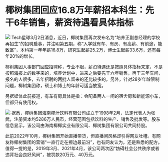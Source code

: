 # 椰树集团回应16.8万年薪招本科生：先干6年销售，薪资待遇看具体指标

![](https://inews.gtimg.com/news_bt/OMbgfV5DyGM_IKU6liN3RWY-1YYQgEf6fQ7hTyy1N7ur4AA/1000)
Tech星球3月2日消息，近日，椰树集团再次发布名为“培养正副总经理的学校再招生”的招聘启事，并注明第五期，称“入学就有车、有房、有高薪、有前途，能致富”，本科第一年年薪16.8万，研究生起薪25.2万，博士生起薪33.6万，还有每年20%的增长。

椰树集团人事部门回应招聘称，专业不限，薪资待遇还是按照具体指标来定，不是按照海报上的数字来的，培养计划中，进来之后要先干六年销售，再干三年车间，报名的人很多，去年招聘的两批人留来的还比较多的。另外，针对28岁年龄限制问题，椰树集团称，硕士和博士的年龄可适当放宽。

另据媒体此前报道，有车有房具体是指：会配备两人一间的宿舍房和新能源小车，但都只有使用权。

![](https://inews.gtimg.com/news_bt/OU99NLanHx0dapqjrQ1blHatE1zjO-druI-aKW3-riyUkAA/1000)
据悉，椰树集团海南椰汁饮料有限公司成立于1998年2月，法定代表人为张武，注册资本约5286万人民币，经营范围包括饮料的生产、销售及批发等。股东信息显示，该公司由海南椰椰实业有限公司、椰树集团有限公司共同持股。

此前2022年10月，椰树集团开始直播带货，但直播间风格却引得网友吐槽。有网友称椰树集团的营销“一直行走在擦边最前沿”，也有网友认为，还是熟悉的配方。值得一提的是，2019年3月、2021年4月，该公司两次因“妨碍社会公共秩序或者违背社会良好风尚”，被罚款20万元、40万元。

